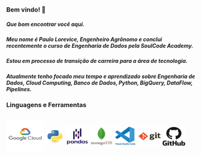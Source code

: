 ### Bem vindo! 👋

##### Que bom encontrar você aqui.
##### Meu nome é Paulo Lorevice, Engenheiro Agrônomo e conclui recentemente o curso de Engenharia de Dados pela SoulCode Academy.
##### Estou em processo de transição de carreira para a área de tecnologia. 
##### Atualmente tenho focado meu tempo e aprendizado sobre Engenharia de Dados, Cloud Computing, Banco de Dados, Python, BigQuery, DataFlow, Pipelines. 

### Linguagens e Ferramentas
</div>
<div style="display: inline_block"><br>
  <img align="center" alt="Paulo-GCP" height="80" width="100" src="https://raw.githubusercontent.com/devicons/devicon/master/icons/googlecloud/googlecloud-original-wordmark.svg">
  <img align="center" alt="Paulo-Python" height="40" width="50" src="https://raw.githubusercontent.com/devicons/devicon/master/icons/python/python-original.svg">
  <img align="center" alt="Paulo-Pandas" height="50" width="60" src="https://raw.githubusercontent.com/devicons/devicon/master/icons/pandas/pandas-original-wordmark.svg">
  <img align="center" alt="Paulo-MongoDB" height="50" width="60" src="https://raw.githubusercontent.com/devicons/devicon/master/icons/mongodb/mongodb-original-wordmark.svg">
  <img align="center" alt="Paulo-VSCode" height="50" width="60" src="https://raw.githubusercontent.com/devicons/devicon/master/icons/vscode/vscode-original-wordmark.svg">
  <img align="center" alt="Paulo-Git" height="50" width="60" src="https://raw.githubusercontent.com/devicons/devicon/master/icons/git/git-original-wordmark.svg">
  <img align="center" alt="Paulo-GitHub" height="50" width="60" src="https://raw.githubusercontent.com/devicons/devicon/master/icons/github/github-original-wordmark.svg">
</div>
  


<!--
**LoreviceP/LoreviceP** is a ✨ _special_ ✨ repository because its `README.md` (this file) appears on your GitHub profile.

Here are some ideas to get you started:

- 🔭 I’m currently working on ...
- 🌱 I’m currently learning ...
- 👯 I’m looking to collaborate on ...
- 🤔 I’m looking for help with ...
- 💬 Ask me about ...
- 📫 How to reach me: ...
- 😄 Pronouns: ...
- ⚡ Fun fact: ...
-->
